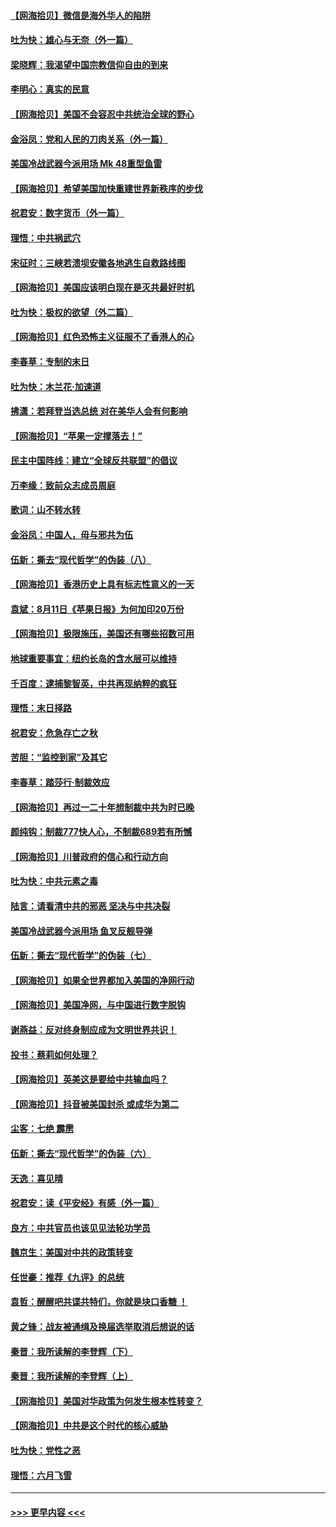 #### [【网海拾贝】微信是海外华人的陷阱](../pages/nsc993/n12338868.md?t=08181551) 
#### [吐为快：雄心与无奈（外一篇）](../pages/nsc993/n12338132.md?t=08181551) 
#### [梁晓辉：我渴望中国宗教信仰自由的到来](../pages/nsc993/n12336657.md?t=08181551) 
#### [李明心：真实的民意](../pages/nsc993/n12336089.md?t=08181551) 
#### [【网海拾贝】美国不会容忍中共统治全球的野心](../pages/nsc993/n12336063.md?t=08181551) 
#### [金浴凤：党和人民的刀肉关系（外一篇）](../pages/nsc993/n12335834.md?t=08181551) 
#### [美国冷战武器今派用场 Mk 48重型鱼雷](../pages/nsc993/n12335354.md?t=08181551) 
#### [【网海拾贝】希望美国加快重建世界新秩序的步伐](../pages/nsc993/n12334224.md?t=08181551) 
#### [祝君安：数字货币（外一篇）](../pages/nsc993/n12334186.md?t=08181551) 
#### [理悟：中共祸武穴](../pages/nsc993/n12333962.md?t=08181551) 
#### [宋征时：三峡若溃坝安徽各地逃生自救路线图](../pages/nsc993/n12332450.md?t=08181551) 
#### [【网海拾贝】美国应该明白现在是灭共最好时机](../pages/nsc993/n12332313.md?t=08181551) 
#### [吐为快：极权的欲望（外二篇）](../pages/nsc993/n12332089.md?t=08181551) 
#### [【网海拾贝】红色恐怖主义征服不了香港人的心](../pages/nsc993/n12329296.md?t=08181551) 
#### [李春草：专制的末日](../pages/nsc993/n12329079.md?t=08181551) 
#### [吐为快：木兰花‧加速道](../pages/nsc993/n12327366.md?t=08181551) 
#### [拂潇：若拜登当选总统 对在美华人会有何影响](../pages/nsc993/n12295996.md?t=08181551) 
#### [【网海拾贝】“苹果一定撑落去！”](../pages/nsc993/n12326784.md?t=08181551) 
#### [民主中国阵线：建立“全球反共联盟”的倡议](../pages/nsc993/n12324177.md?t=08181551) 
#### [万李缘：致前众志成员周庭](../pages/nsc993/n12324635.md?t=08181551) 
#### [歌词：山不转水转](../pages/nsc993/n12324599.md?t=08181551) 
#### [金浴凤：中国人，毋与邪共为伍](../pages/nsc993/n12324257.md?t=08181551) 
#### [伍新：撕去“现代哲学”的伪装（八）](../pages/nsc993/n12324188.md?t=08181551) 
#### [【网海拾贝】香港历史上具有标志性意义的一天](../pages/nsc993/n12324021.md?t=08181551) 
#### [袁斌：8月11日《苹果日报》为何加印20万份](../pages/nsc993/n12323955.md?t=08181551) 
#### [【网海拾贝】极限施压，美国还有哪些招数可用](../pages/nsc993/n12322512.md?t=08181551) 
#### [地球重要事宜：纽约长岛的含水层可以维持](../pages/nsc993/n12321844.md?t=08181551) 
#### [千百度：逮捕黎智英，中共再现纳粹的疯狂](../pages/nsc993/n12321777.md?t=08181551) 
#### [理悟：末日择路](../pages/nsc993/n12320812.md?t=08181551) 
#### [祝君安：危急存亡之秋](../pages/nsc993/n12320795.md?t=08181551) 
#### [苦胆：“监控到家”及其它](../pages/nsc993/n12320751.md?t=08181551) 
#### [李春草：踏莎行·制裁效应](../pages/nsc993/n12318290.md?t=08181551) 
#### [【网海拾贝】再过一二十年想制裁中共为时已晚](../pages/nsc993/n12318195.md?t=08181551) 
#### [颜纯钩：制裁777快人心，不制裁689若有所憾](../pages/nsc993/n12316912.md?t=08181551) 
#### [【网海拾贝】川普政府的信心和行动方向](../pages/nsc993/n12316673.md?t=08181551) 
#### [吐为快：中共元素之毒](../pages/nsc993/n12316547.md?t=08181551) 
#### [陆言：请看清中共的邪恶 坚决与中共决裂](../pages/nsc993/n12315784.md?t=08181551) 
#### [美国冷战武器今派用场 鱼叉反舰导弹](../pages/nsc993/n12316258.md?t=08181551) 
#### [伍新：撕去“现代哲学”的伪装（七）](../pages/nsc993/n12315846.md?t=08181551) 
#### [【网海拾贝】如果全世界都加入美国的净网行动](../pages/nsc993/n12315588.md?t=08181551) 
#### [【网海拾贝】美国净网，与中国进行数字脱钩](../pages/nsc993/n12312813.md?t=08181551) 
#### [谢燕益：反对终身制应成为文明世界共识！](../pages/nsc993/n12310465.md?t=08181551) 
#### [投书：蔡莉如何处理？](../pages/nsc993/n12310224.md?t=08181551) 
#### [【网海拾贝】英美这是要给中共输血吗？](../pages/nsc993/n12307646.md?t=08181551) 
#### [【网海拾贝】抖音被美国封杀 或成华为第二](../pages/nsc993/n12305277.md?t=08181551) 
#### [尘客：七绝 霹雳](../pages/nsc993/n12304053.md?t=08181551) 
#### [伍新：撕去“现代哲学”的伪装（六）](../pages/nsc993/n12303243.md?t=08181551) 
#### [天逸：喜见晴](../pages/nsc993/n12303226.md?t=08181551) 
#### [祝君安：读《平安经》有感（外一篇）](../pages/nsc993/n12303170.md?t=08181551) 
#### [良方：中共官员也该见见法轮功学员](../pages/nsc993/n12302985.md?t=08181551) 
#### [魏京生：美国对中共的政策转变](../pages/nsc993/n12302929.md?t=08181551) 
#### [任世豪：推荐《九评》的总统](../pages/nsc993/n12302838.md?t=08181551) 
#### [袁哲：醒醒吧共谍共特们，你就是块口香糖 ！](../pages/nsc993/n12302678.md?t=08181551) 
#### [黄之锋：战友被通缉及换届选举取消后想说的话](../pages/nsc993/n12302681.md?t=08181551) 
#### [秦晋：我所读解的李登辉（下）](../pages/nsc993/n12302171.md?t=08181551) 
#### [秦晋：我所读解的李登辉（上）](../pages/nsc993/n12301979.md?t=08181551) 
#### [【网海拾贝】美国对华政策为何发生根本性转变？](../pages/nsc993/n12302091.md?t=08181551) 
#### [【网海拾贝】中共是这个时代的核心威胁](../pages/nsc993/n12300541.md?t=08181551) 
#### [吐为快：党性之恶](../pages/nsc993/n12300263.md?t=08181551) 
#### [理悟：六月飞雪](../pages/nsc993/n12300243.md?t=08181551) 

----
#### [ >>> 更早内容 <<< ](../indexes/nsc993-earlier.md)
